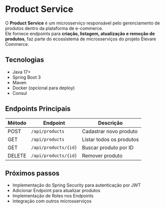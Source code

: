 # Product Service
O **Product Service** é um microsserviço responsável pelo gerenciamento de produtos dentro da plataforma de e-commerce.  
Ele fornece endpoints para **criação, listagem, atualização e remoção de produtos**, faz parte do ecossistema de microsserviços do projeto Elevare Commerce.

## Tecnologias 
- Java 17+
- Spring Boot 3
- Maven
- Docker (opcional para deploy)
- Consul

## Endpoints Principais
| Método | Endpoint             | Descrição                |
| ------ | -------------------- | ------------------------ |
| POST   | `/api/products`      | Cadastrar novo produto   |
| GET    | `/api/products`      | Listar todos os produtos |
| GET    | `/api/products/{id}` | Buscar produto por ID    |
| DELETE | `/api/products/{id}` | Remover produto          |

## Próximos passos
- Implementação do Spring Security para autenticação por JWT
- Adicionar Endpoint para atualizar produtos
- Implementação de Roles nos Endpoints
- Integração com outros microsserviços
